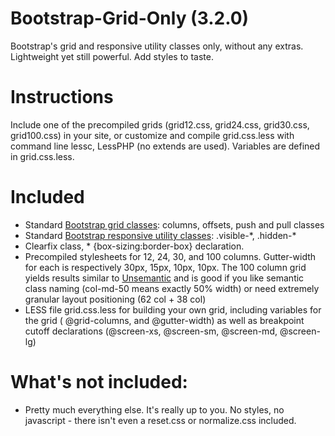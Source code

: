 Bootstrap-Grid-Only (3.2.0)
===================

Bootstrap's grid and responsive utility classes only, without any extras. Lightweight yet still powerful. Add styles to taste. 

# Instructions
Include one of the precompiled grids (grid12.css, grid24.css, grid30.css, grid100.css) in your site, or customize and compile grid.css.less with command line lessc, LessPHP (no extends are used). Variables are defined in grid.css.less.

# Included
- Standard [Bootstrap grid classes](http://getbootstrap.com/css/#grid): columns, offsets, push and pull classes
- Standard [Bootstrap responsive utility classes](http://getbootstrap.com/css/#responsive-utilities): .visible-\*, .hidden-\*
- Clearfix class, * {box-sizing:border-box} declaration. 
- Precompiled stylesheets for 12, 24, 30, and 100 columns. Gutter-width for each is respectively 30px, 15px, 10px, 10px. The 100 column grid yields results similar to [Unsemantic](http://unsemantic.com/) and is good if you like semantic class naming (col-md-50 means exactly 50% width) or need extremely granular layout positioning (62 col + 38 col) 
- LESS file grid.css.less for building your own grid, including variables for the grid ( @grid-columns, and @gutter-width) as well as breakpoint cutoff declarations (@screen-xs, @screen-sm, @screen-md, @screen-lg)

# What's not included:
- Pretty much everything else. It's really up to you. No styles, no javascript - there isn't even a reset.css or normalize.css included. 
